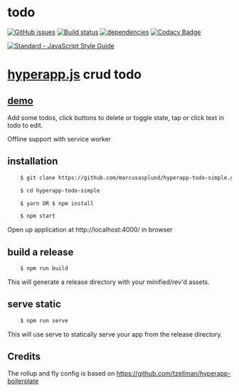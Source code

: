 # todo

[![GitHub issues](https://img.shields.io/github/issues/marcusasplund/hyperapp-todo-simple.svg)](https://github.com/marcusasplund/hyperapp-todo-simple/issues)
[![Build status](https://travis-ci.org/marcusasplund/hyperapp-todo-simple.svg?branch=master)](https://travis-ci.org/marcusasplund/hyperapp-todo-simple)
[![dependencies](https://david-dm.org/marcusasplund/hyperapp-todo-simple.svg)](https://david-dm.org/marcusasplund/hyperapp-todo-simple)
[![Codacy Badge](https://api.codacy.com/project/badge/Grade/1fb89f04b2a948f6bba5071519f4df0b)](https://www.codacy.com/app/marcusasplund/hyperapp-todo-simple?utm_source=github.com&amp;utm_medium=referral&amp;utm_content=marcusasplund/hyperapp-todo-simple&amp;utm_campaign=Badge_Grade)


[![Standard - JavaScript Style Guide](https://cdn.rawgit.com/feross/standard/master/badge.svg)](https://github.com/feross/standard)

# [hyperapp.js](https://github.com/hyperapp/hyperapp) crud todo

## [demo](https://pap.as/hyperapp/todo/)

Add some todos, click buttons to delete or toggle state, tap or click text in todo to edit.

Offline support with service worker

## installation

````bash
    $ git clone https://github.com/marcusasplund/hyperapp-todo-simple.git

    $ cd hyperapp-todo-simple

    $ yarn OR $ npm install

    $ npm start
````

Open up application at http://localhost:4000/ in browser

## build a release

````bash
    $ npm run build

````
This will generate a release directory with your minified/rev'd assets.


## serve static

````bash
    $ npm run serve

````

This will use serve to statically serve your app from the release directory.

## Credits

The rollup and fly config is based on https://github.com/tzellman/hyperapp-boilerplate
